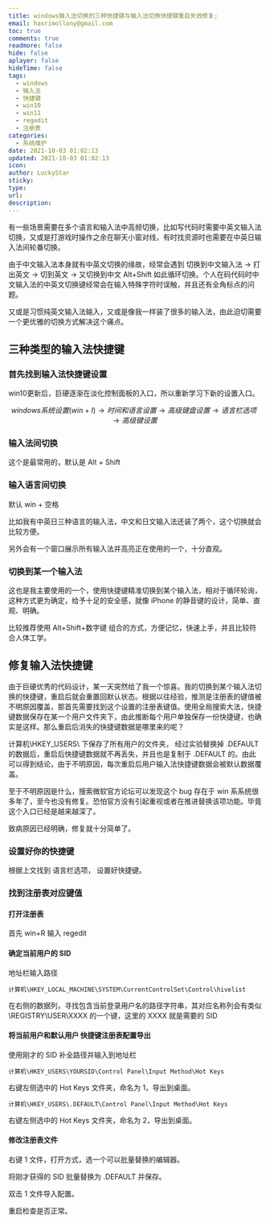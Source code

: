 ```yaml
---
title: windows输入法切换的三种快捷键与输入法切换快捷键重启失效修复;
email: hasrimollony@gmail.com
toc: true
comments: true
readmore: false
hide: false
aplayer: false
hideTime: false
tags:
  - windows
  - 输入法
  - 快捷键
  - win10
  - win11
  - regedit
  - 注册表
categories:
  - 系统维护
date: 2021-10-03 01:02:13
updated: 2021-10-03 01:02:13
icon:
author: LuckyStar
sticky:
type:
url:
description:
---
```


有一些场景需要在多个语言和输入法中高频切换，比如写代码时需要中英文输入法切换，又或是打游戏时操作之余在聊天小窗对线，有时找资源时也需要在中英日输入法间轮番切换。

由于中文输入法本身就有中英文切换的缘故，经常会遇到 切换到中文输入法 -> 打出英文 -> 切到英文 -> 又切换到中文 Alt+Shift 如此循环切换。个人在码代码时中文输入法的中英文切换键经常会在输入特殊字符时误触，并且还有全角标点的问题。

又或是习惯纯英文输入法输入，又或是像我一样装了很多的输入法，由此迫切需要一个更优雅的切换方式解决这个痛点。

<!-- more -->

## 三种类型的输入法快捷键

### 首先找到输入法快捷键设置

win10更新后，巨硬逐渐在淡化控制面板的入口，所以重新学习下新的设置入口。

$$
windows系统设置(win+I) → 时间和语言设置 → 高级键盘设置 → 语言栏选项 → 高级键设置
$$

### 输入法间切换

这个是最常用的，默认是 Alt + Shift

### 输入语言间切换

默认 win + 空格

比如我有中英日三种语言的输入法，中文和日文输入法还装了两个，这个切换就会比较方便。

另外会有一个窗口展示所有输入法并高亮正在使用的一个，十分直观。

### 切换到某一个输入法

这也是我主要使用的一个，使用快捷键精准切换到某个输入法，相对于循环轮询，这种方式更为确定，给予十足的安全感，就像 iPhone 的静音键的设计，简单、直观、明确。

比较推荐使用 Alt+Shift+数字键 组合的方式，方便记忆，快速上手，并且比较符合人体工学。

## 修复输入法快捷键

由于巨硬优秀的代码设计，某一天突然给了我一个惊喜。我的切换到某个输入法切换的快捷键，重启后就会重置回默认状态。根据以往经验，推测是注册表的键值被不明原因覆盖，那首先需要找到这个设置的注册表键值。使用全局搜索大法，快捷键数据保存在某一个用户文件夹下，由此推断每个用户单独保存一份快捷键，也确实是这样。那么重启后消失的快捷键数据是哪里来的呢？

计算机\HKEY_USERS\ 下保存了所有用户的文件夹， 经过实验替换掉 .DEFAULT 的数据后，重启后快捷键数据就不再丢失，并且也是复制于 .DEFAULT 的。由此可以得到结论，由于不明原因，每次重启后用户输入法快捷键数据会被默认数据覆盖。

至于不明原因是什么，搜索微软官方论坛可以发现这个 bug 存在于 win 系系统很多年了，至今也没有修复。恐怕官方没有引起重视或者在推进替换该项功能。毕竟这个入口已经是越来越深了。

致病原因已经明确，修复就十分简单了。

### 设置好你的快捷键

根据上文找到 语言栏选项， 设置好快捷键。 

### 找到注册表对应键值

#### 打开注册表

首先 win+R 输入 regedit 

#### 确定当前用户的 SID

地址栏输入路径

`计算机\HKEY_LOCAL_MACHINE\SYSTEM\CurrentControlSet\Control\hivelist`

在右侧的数据列，寻找包含当前登录用户名的路径字符串，其对应名称列会有类似 \REGISTRY\USER\XXXX 的一个键，这里的 XXXX 就是需要的 SID

#### 将当前用户和默认用户 快捷键注册表配置导出

使用刚才的 SID 补全路径并输入到地址栏

`计算机\HKEY_USERS\YOURSID\Control Panel\Input Method\Hot Keys`

右键左侧选中的 Hot Keys 文件夹，命名为 1，导出到桌面。



`计算机\HKEY_USERS\.DEFAULT\Control Panel\Input Method\Hot Keys`

右键左侧选中的 Hot Keys 文件夹，命名为 2，导出到桌面。

#### 修改注册表文件

右键 1 文件，打开方式，选一个可以批量替换的编辑器。

将刚才获得的 SID 批量替换为 .DEFAULT 并保存。

双击 1 文件导入配置。

重启检查是否正常。

